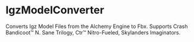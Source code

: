 # IgzModelConverter
Converts Igz Model Files from the Alchemy Engine to Fbx. Supports Crash Bandicoot™ N. Sane Trilogy, Ctr™ Nitro-Fueled, Skylanders Imaginators.
